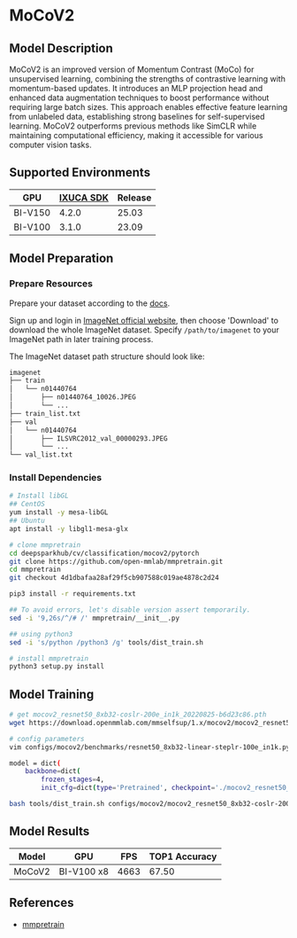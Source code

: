 # MoCoV2

## Model Description

MoCoV2 is an improved version of Momentum Contrast (MoCo) for unsupervised learning, combining the strengths of
contrastive learning with momentum-based updates. It introduces an MLP projection head and enhanced data augmentation
techniques to boost performance without requiring large batch sizes. This approach enables effective feature learning
from unlabeled data, establishing strong baselines for self-supervised learning. MoCoV2 outperforms previous methods
like SimCLR while maintaining computational efficiency, making it accessible for various computer vision tasks.

## Supported Environments

| GPU    | [IXUCA SDK](https://gitee.com/deep-spark/deepspark#%E5%A4%A9%E6%95%B0%E6%99%BA%E7%AE%97%E8%BD%AF%E4%BB%B6%E6%A0%88-ixuca) | Release |
|--------|-----------|---------|
| BI-V150 | 4.2.0     |  25.03  |
| BI-V100 | 3.1.0     |  23.09  |

## Model Preparation

### Prepare Resources

Prepare your dataset according to the [docs](https://mmpretrain.readthedocs.io/en/latest/user_guides/dataset_prepare.html#prepare-dataset).

Sign up and login in [ImageNet official website](https://www.image-net.org/index.php), then choose 'Download' to
download the whole ImageNet dataset. Specify `/path/to/imagenet` to your ImageNet path in later training process.

The ImageNet dataset path structure should look like:

```bash
imagenet
├── train
│   └── n01440764
│       ├── n01440764_10026.JPEG
│       └── ...
├── train_list.txt
├── val
│   └── n01440764
│       ├── ILSVRC2012_val_00000293.JPEG
│       └── ...
└── val_list.txt
```

### Install Dependencies

```bash
# Install libGL
## CentOS
yum install -y mesa-libGL
## Ubuntu
apt install -y libgl1-mesa-glx

# clone mmpretrain
cd deepsparkhub/cv/classification/mocov2/pytorch
git clone https://github.com/open-mmlab/mmpretrain.git
cd mmpretrain
git checkout 4d1dbafaa28af29f5cb907588c019ae4878c2d24

pip3 install -r requirements.txt

## To avoid errors, let's disable version assert temporarily.
sed -i '9,26s/^/# /' mmpretrain/__init__.py

## using python3
sed -i 's/python /python3 /g' tools/dist_train.sh

# install mmpretrain
python3 setup.py install
```

## Model Training

```bash
# get mocov2_resnet50_8xb32-coslr-200e_in1k_20220825-b6d23c86.pth
wget https://download.openmmlab.com/mmselfsup/1.x/mocov2/mocov2_resnet50_8xb32-coslr-200e_in1k/mocov2_resnet50_8xb32-coslr-200e_in1k_20220825-b6d23c86.pth

# config parameters
vim configs/mocov2/benchmarks/resnet50_8xb32-linear-steplr-100e_in1k.py

model = dict(
    backbone=dict(
        frozen_stages=4,
        init_cfg=dict(type='Pretrained', checkpoint='./mocov2_resnet50_8xb32-coslr-200e_in1k_20220825-b6d23c86.pth', prefix='backbone.')))

bash tools/dist_train.sh configs/mocov2/mocov2_resnet50_8xb32-coslr-200e_in1k.py 8
```

## Model Results

 | Model  | GPU        | FPS  | TOP1 Accuracy |
 |--------|------------|------|---------------|
 | MoCoV2 | BI-V100 x8 | 4663 | 67.50         |

## References

- [mmpretrain](https://github.com/open-mmlab/mmpretrain/)

